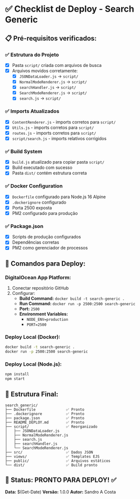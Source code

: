 # ✅ Checklist de Deploy - Search Generic

## 📋 Pré-requisitos verificados:

### ✅ Estrutura do Projeto
- [x] Pasta `script/` criada com arquivos de busca
- [x] Arquivos movidos corretamente:
  - [x] `JSONDataLoader.js` → `script/`
  - [x] `NormalModeRenderer.js` → `script/`
  - [x] `searchHandler.js` → `script/`
  - [x] `SearchModeRenderer.js` → `script/`
  - [x] `search.js` → `script/`

### ✅ Imports Atualizados
- [x] `ContentRenderer.js` - imports corretos para `script/`
- [x] `Utils.js` - imports corretos para `script/`
- [x] `routes.js` - imports corretos para `script/`
- [x] `script/search.js` - imports relativos corrigidos

### ✅ Build System
- [x] `build.js` atualizado para copiar pasta `script/`
- [x] Build executado com sucesso
- [x] Pasta `dist/` contém estrutura correta

### ✅ Docker Configuration
- [x] `Dockerfile` configurado para Node.js 16 Alpine
- [x] `.dockerignore` configurado
- [x] Porta 2500 exposta
- [x] PM2 configurado para produção

### ✅ Package.json
- [x] Scripts de produção configurados
- [x] Dependências corretas
- [x] PM2 como gerenciador de processos

## 🚀 Comandos para Deploy:

### DigitalOcean App Platform:
1. Conectar repositório GitHub
2. Configurar:
   - **Build Command:** `docker build -t search-generic .`
   - **Run Command:** `docker run -p 2500:2500 search-generic`
   - **Port:** `2500`
   - **Environment Variables:**
     - `NODE_ENV=production`
     - `PORT=2500`

### Deploy Local (Docker):
```bash
docker build -t search-generic .
docker run -p 2500:2500 search-generic
```

### Deploy Local (Node.js):
```bash
npm install
npm start
```

## 📁 Estrutura Final:
```
search_generic/
├── Dockerfile              ✅ Pronto
├── .dockerignore           ✅ Pronto
├── package.json            ✅ Pronto
├── README_DEPLOY.md        ✅ Pronto
├── script/                 ✅ Reorganizado
│   ├── JSONDataLoader.js
│   ├── NormalModeRenderer.js
│   ├── search.js
│   ├── searchHandler.js
│   └── SearchModeRenderer.js
├── src/                    ✅ Dados JSON
├── views/                  ✅ Templates EJS
├── public/                 ✅ Arquivos estáticos
└── dist/                   ✅ Build pronto
```

## 🎯 Status: PRONTO PARA DEPLOY! ✅

**Data:** $(Get-Date)
**Versão:** 1.0.0
**Autor:** Sandro A Costa
